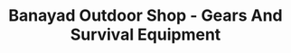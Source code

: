 ---
title: "Banayad Outdoor Shop - Gears And Survival Equipment"
url: /quezon-city/banayad-outdoor-shop-gears-and-survival-equipment/
shop: Outdoor
---